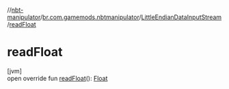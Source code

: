 //[nbt-manipulator](../../../index.md)/[br.com.gamemods.nbtmanipulator](../index.md)/[LittleEndianDataInputStream](index.md)/[readFloat](read-float.md)

# readFloat

[jvm]\
open override fun [readFloat](read-float.md)(): [Float](https://kotlinlang.org/api/latest/jvm/stdlib/kotlin/-float/index.html)
